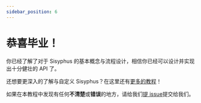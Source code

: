 ```yaml
---
sidebar_position: 6
---
```


# 恭喜毕业！

你已经了解了对于 Sisyphus 的基本概念与流程设计，相信你已经可以设计并实现出十分健壮的 API 了。

还想要更深入的了解与自定义 Sisyphus？在这里还有[更多的教程](/docs/category/进阶指南)！

如果在本教程中发现有任何**不清楚**或**错误**的地方，请给我们[提 issue](https://github.com/ButterCam/sisyphus-docs/issues/new)提交给我们。
